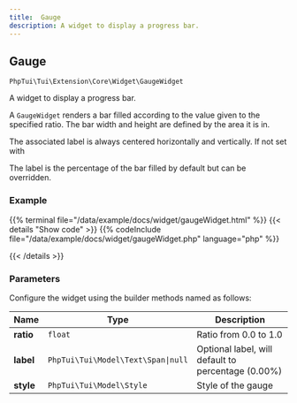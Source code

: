 ```yaml
---
title:  Gauge 
description: A widget to display a progress bar.
---
```

##  Gauge 

`PhpTui\Tui\Extension\Core\Widget\GaugeWidget`

A widget to display a progress bar.


A `GaugeWidget` renders a bar filled according to the value given to the specified ratio. The bar width and height are defined by the area it is in.

The associated label is always centered horizontally and vertically. If not set with

The label is the percentage of the bar filled by default but can be overridden.

### Example

{{% terminal file="/data/example/docs/widget/gaugeWidget.html" %}}
{{< details "Show code"  >}}
{{% codeInclude file="/data/example/docs/widget/gaugeWidget.php" language="php" %}}

{{< /details >}}
### Parameters

Configure the widget using the builder methods named as follows:

| Name | Type | Description |
| --- | --- | --- |
| **ratio** | `float` | Ratio from 0.0 to 1.0 |
| **label** | `PhpTui\Tui\Model\Text\Span\|null` | Optional label, will default to percentage (0.00%) |
| **style** | `PhpTui\Tui\Model\Style` | Style of the gauge |